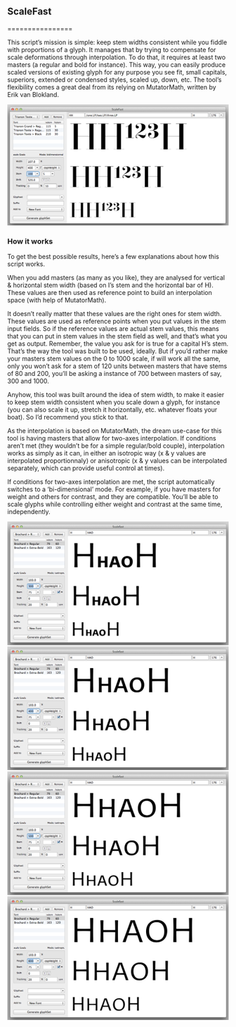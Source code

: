 ## ScaleFast
================

This script’s mission is simple: keep stem widths consistent while you fiddle with proportions of a glyph. It manages that by trying to compensate for scale deformations through interpolation. To do that, it requires at least two masters (a regular and bold for instance). This way, you can easily produce scaled versions of existing glyph for any purpose you see fit, small capitals, superiors, extended or condensed styles, scaled up, down, etc. The tool’s flexibility comes a great deal from its relying on MutatorMath, written by Erik van Blokland.

![alt tag](images/example-scalefast-5.png)

### How it works

To get the best possible results, here’s a few explanations about how this script works. 

When you add masters (as many as you like), they are analysed for vertical & horizontal stem width (based on I’s stem and the horizontal bar of H). These values are then used as reference point to build an interpolation space (with help of MutatorMath). 

It doesn’t really matter that these values are the right ones for stem width. These values are used as reference points when you put values in the stem input fields. So if the reference values are actual stem values, this means that you can put in stem values in the stem field as well, and that’s what you get as output. Remember, the value you ask for is true for a capital H’s stem. That’s the way the tool was built to be used, ideally. But if you’d rather make your masters stem values on the 0 to 1000 scale, if will work all the same, only you won’t ask for a stem of 120 units between masters that have stems of 80 and 200, you’ll be asking a instance of 700 between masters of say, 300 and 1000.

Anyhow, this tool was built around the idea of stem width, to make it easier to keep stem width consistent when you scale down a glyph, for instance (you can also scale it up, stretch it horizontally, etc. whatever floats your boat). So I’d recommend you stick to that.

As the interpolation is based on MutatorMath, the dream use-case for this tool is having masters that allow for two-axes interpolation. If conditions aren’t met (they wouldn’t be for a simple regular/bold couple), interpolation works as simply as it can, in either an isotropic way (x & y values are interpolated proportionnaly) or anisotropic (x & y values can be interpolated separately, which can provide useful control at times).

If conditions for two-axes interpolation are met, the script automatically switches to a ‘bi-dimensional’ mode. For example, if you have masters for weight and others for contrast, and they are compatible. You’ll be able to scale glyphs while controlling either weight and contrast at the same time, independently.

![alt tag](images/example-scalefast-1.png)
![alt tag](images/example-scalefast-2.png)
![alt tag](images/example-scalefast-3.png)
![alt tag](images/example-scalefast-4.png)